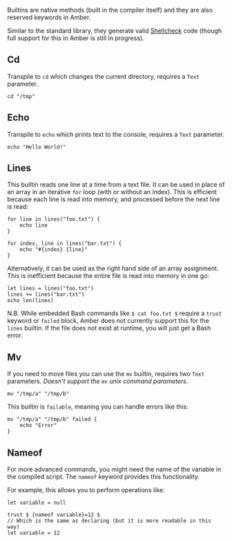 Builtins are native methods (built in the compiler itself) and they are also reserved keywords in Amber.

Similar to the standard library, they generate valid [Shellcheck](https://www.shellcheck.net/) code (though full support for this in Amber is still in progress).

## Cd

Transpile to `cd` which changes the current directory, requires a `Text` parameter.

```ab
cd "/tmp"
```

## Echo

Transpile to `echo` which prints text to the console, requires a `Text` parameter.

```ab
echo "Hello World!"
```

## Lines

This builtin reads one line at a time from a text file.  It can be used in place of an array in an iterative `for` loop (with or without an index).  This is efficient because each line is read into memory, and processed before the next line is read:

```ab
for line in lines("foo.txt") {
    echo line
}

for index, line in lines("bar.txt") {
    echo "#{index} {line}"
}
```

Alternatively, it can be used as the right hand side of an array assignment.  This is inefficient because the entire file is read into memory in one go:

```ab
let lines = lines("foo.txt")
lines += lines("bar.txt")
echo len(lines)
```

N.B. While embedded Bash commands like `$ cat foo.txt $` require a `trust` keyword or `failed` block, Amber does not currently support this for the `lines` builtin.  If the file does not exist at runtime, you will just get a Bash error.

## Mv

If you need to move files you can use the `mv` builtin, requires two `Text` parameters.
*Doesn't support the `mv` unix command parameters*.

```ab
mv "/tmp/a" "/tmp/b"
```

This builtin is `failable`, meaning you can handle errors like this:

```ab
mv "/tmp/a" "/tmp/b" failed {
    echo "Error"
}
```

## Nameof

For more advanced commands, you might need the name of the variable in the compiled script. The `nameof` keyword provides this functionality.

For example, this allows you to perform operations like:

```ab
let variable = null

trust $ {nameof variable}=12 $
// Which is the same as declaring (but it is more readable in this way)
let variable = 12
```
